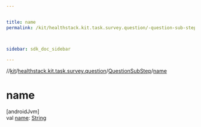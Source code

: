 ```yaml
---


title: name
permalink: /kit/healthstack.kit.task.survey.question/-question-sub-step/name.html



sidebar: sdk_doc_sidebar

---
```



//[kit](/kit.html)/[healthstack.kit.task.survey.question](../index.html)/[QuestionSubStep](index.html)/[name](name.html)



# name



[androidJvm]\
val [name](name.html): [String](https://kotlinlang.org/api/latest/jvm/stdlib/kotlin/-string/index.html)






